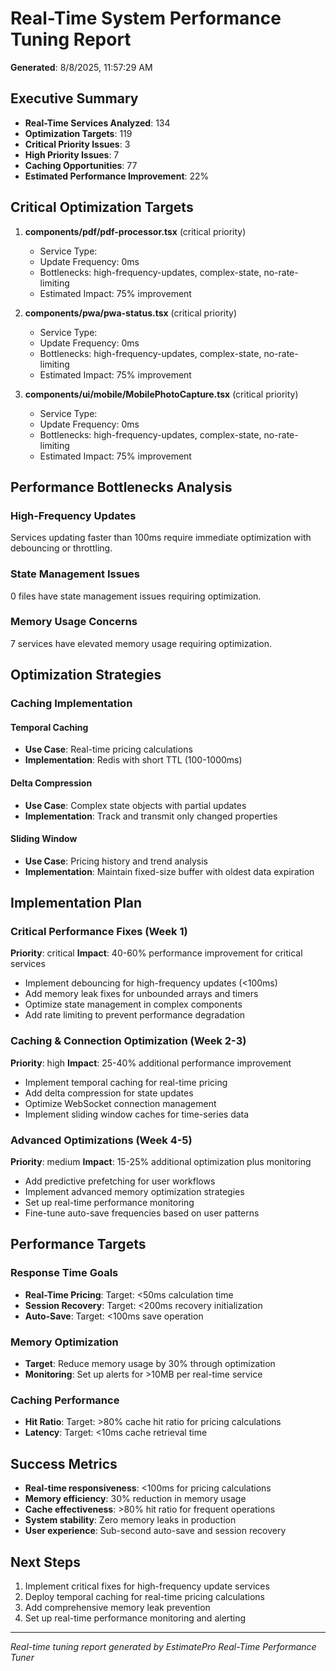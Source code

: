# Real-Time System Performance Tuning Report

**Generated**: 8/8/2025, 11:57:29 AM

## Executive Summary

- **Real-Time Services Analyzed**: 134
- **Optimization Targets**: 119
- **Critical Priority Issues**: 3
- **High Priority Issues**: 7
- **Caching Opportunities**: 77
- **Estimated Performance Improvement**: 22%

## Critical Optimization Targets

1. **components/pdf/pdf-processor.tsx** (critical priority)
   - Service Type:
   - Update Frequency: 0ms
   - Bottlenecks: high-frequency-updates, complex-state, no-rate-limiting
   - Estimated Impact: 75% improvement

2. **components/pwa/pwa-status.tsx** (critical priority)
   - Service Type:
   - Update Frequency: 0ms
   - Bottlenecks: high-frequency-updates, complex-state, no-rate-limiting
   - Estimated Impact: 75% improvement

3. **components/ui/mobile/MobilePhotoCapture.tsx** (critical priority)
   - Service Type:
   - Update Frequency: 0ms
   - Bottlenecks: high-frequency-updates, complex-state, no-rate-limiting
   - Estimated Impact: 75% improvement

## Performance Bottlenecks Analysis

### High-Frequency Updates

Services updating faster than 100ms require immediate optimization with debouncing or throttling.

### State Management Issues

0 files have state management issues requiring optimization.

### Memory Usage Concerns

7 services have elevated memory usage requiring optimization.

## Optimization Strategies

### Caching Implementation

#### Temporal Caching

- **Use Case**: Real-time pricing calculations
- **Implementation**: Redis with short TTL (100-1000ms)

#### Delta Compression

- **Use Case**: Complex state objects with partial updates
- **Implementation**: Track and transmit only changed properties

#### Sliding Window

- **Use Case**: Pricing history and trend analysis
- **Implementation**: Maintain fixed-size buffer with oldest data expiration

## Implementation Plan

### Critical Performance Fixes (Week 1)

**Priority**: critical
**Impact**: 40-60% performance improvement for critical services

- Implement debouncing for high-frequency updates (<100ms)
- Add memory leak fixes for unbounded arrays and timers
- Optimize state management in complex components
- Add rate limiting to prevent performance degradation

### Caching & Connection Optimization (Week 2-3)

**Priority**: high
**Impact**: 25-40% additional performance improvement

- Implement temporal caching for real-time pricing
- Add delta compression for state updates
- Optimize WebSocket connection management
- Implement sliding window caches for time-series data

### Advanced Optimizations (Week 4-5)

**Priority**: medium
**Impact**: 15-25% additional optimization plus monitoring

- Add predictive prefetching for user workflows
- Implement advanced memory optimization strategies
- Set up real-time performance monitoring
- Fine-tune auto-save frequencies based on user patterns

## Performance Targets

### Response Time Goals

- **Real-Time Pricing**: Target: <50ms calculation time
- **Session Recovery**: Target: <200ms recovery initialization
- **Auto-Save**: Target: <100ms save operation

### Memory Optimization

- **Target**: Reduce memory usage by 30% through optimization
- **Monitoring**: Set up alerts for >10MB per real-time service

### Caching Performance

- **Hit Ratio**: Target: >80% cache hit ratio for pricing calculations
- **Latency**: Target: <10ms cache retrieval time

## Success Metrics

- **Real-time responsiveness**: <100ms for pricing calculations
- **Memory efficiency**: 30% reduction in memory usage
- **Cache effectiveness**: >80% hit ratio for frequent operations
- **System stability**: Zero memory leaks in production
- **User experience**: Sub-second auto-save and session recovery

## Next Steps

1. Implement critical fixes for high-frequency update services
2. Deploy temporal caching for real-time pricing calculations
3. Add comprehensive memory leak prevention
4. Set up real-time performance monitoring and alerting

---

_Real-time tuning report generated by EstimatePro Real-Time Performance Tuner_
